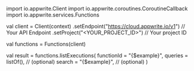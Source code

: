 import io.appwrite.Client
import io.appwrite.coroutines.CoroutineCallback
import io.appwrite.services.Functions

val client = Client(context)
    .setEndpoint("https://cloud.appwrite.io/v1") // Your API Endpoint
    .setProject("<YOUR_PROJECT_ID>") // Your project ID

val functions = Functions(client)

val result = functions.listExecutions(
    functionId = "{$example}", 
    queries = listOf(), // (optional)
    search = "{$example}", // (optional)
)